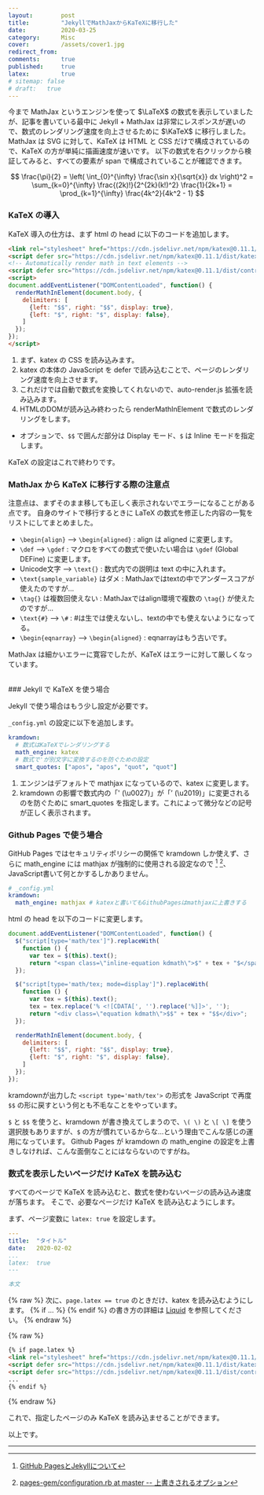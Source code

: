 ```yaml
---
layout:        post
title:         "JekyllでMathJaxからKaTeXに移行した"
date:          2020-03-25
category:      Misc
cover:         /assets/cover1.jpg
redirect_from:
comments:      true
published:     true
latex:         true
# sitemap: false
# draft:   true
---
```


今まで MathJax というエンジンを使って $\LaTeX$ の数式を表示していましたが、記事を書いている最中に Jekyll + MathJax は非常にレスポンスが遅いので、数式のレンダリング速度を向上させるために $\KaTeX$ に移行しました。MathJax は SVG に対して、KaTeX は HTML と CSS だけで構成されているので、KaTeX の方が単純に描画速度が速いです。
以下の数式を右クリックから検証してみると、すべての要素が span で構成されていることが確認できます。

$$
\frac{\pi}{2} =
\left( \int_{0}^{\infty} \frac{\sin x}{\sqrt{x}} dx \right)^2 =
\sum_{k=0}^{\infty} \frac{(2k)!}{2^{2k}(k!)^2} \frac{1}{2k+1} =
\prod_{k=1}^{\infty} \frac{4k^2}{4k^2 - 1}
$$


### KaTeX の導入

KaTeX 導入の仕方は、まず html の head に以下のコードを追加します。

```html
<link rel="stylesheet" href="https://cdn.jsdelivr.net/npm/katex@0.11.1/dist/katex.min.css" integrity="sha384-zB1R0rpPzHqg7Kpt0Aljp8JPLqbXI3bhnPWROx27a9N0Ll6ZP/+DiW/UqRcLbRjq" crossorigin="anonymous">
<script defer src="https://cdn.jsdelivr.net/npm/katex@0.11.1/dist/katex.min.js" integrity="sha384-y23I5Q6l+B6vatafAwxRu/0oK/79VlbSz7Q9aiSZUvyWYIYsd+qj+o24G5ZU2zJz" crossorigin="anonymous"></script>
<!-- Automatically render math in text elements -->
<script defer src="https://cdn.jsdelivr.net/npm/katex@0.11.1/dist/contrib/auto-render.min.js" integrity="sha384-kWPLUVMOks5AQFrykwIup5lo0m3iMkkHrD0uJ4H5cjeGihAutqP0yW0J6dpFiVkI" crossorigin="anonymous"></script>
<script>
document.addEventListener("DOMContentLoaded", function() {
  renderMathInElement(document.body, {
    delimiters: [
      {left: "$$", right: "$$", display: true},
      {left: "$", right: "$", display: false},
    ]
  });
});
</script>
```

1. まず、katex の CSS を読み込みます。
2. katex の本体の JavaScript を defer で読み込むことで、ページのレンダリング速度を向上させます。
3. これだけでは自動で数式を変換してくれないので、auto-render.js 拡張を読み込みます。
4. HTMLのDOMが読み込み終わったら renderMathInElement で数式のレンダリングをします。
  - オプションで、`$$` で囲んだ部分は Display モード、`$` は Inline モードを指定します。

KaTeX の設定はこれで終わりです。


### MathJax から KaTeX に移行する際の注意点

注意点は、まずそのまま移しても正しく表示されないでエラーになることがある点です。
自身のサイトで移行するときに LaTeX の数式を修正した内容の一覧をリストにしてまとめました。

- `\begin{align}` --> `\begin{aligned}` : align は aligned に変更します。
- `\def` --> `\gdef` : マクロをすべての数式で使いたい場合は `\gdef` (Global DEFine) に変更します。
- Unicode文字 --> `\text{}` : 数式内での説明は text の中に入れます。
- `\text{sample_variable}` はダメ : MathJaxではtextの中でアンダースコアが使えたのですが...
- `\tag{}` は複数回使えない : MathJaxではalign環境で複数の `\tag{}` が使えたのですが...
- `\text{#}` --> `\#` : #は生では使えないし、textの中でも使えないようになってる。
- `\begin{eqnarray}` --> `\begin{aligned}` : eqnarrayはもう古いです。

MathJax は細かいエラーに寛容でしたが、KaTeX はエラーに対して厳しくなっています。

<br>
### Jekyll で KaTeX を使う場合

Jekyll で使う場合はもう少し設定が必要です。

`_config.yml` の設定に以下を追加します。

```yaml
kramdown:
  # 数式はKaTeXでレンダリングする
  math_engine: katex
  # 数式で'が別文字に変換するのを防ぐための設定
  smart_quotes: ["apos", "apos", "quot", "quot"]
```

1. エンジンはデフォルトで mathjax になっているので、katex に変更します。
2. kramdown の影響で数式内の「' (\\u0027)」が「’ (\\u2019)」に変更されるのを防ぐために smart_quotes を指定します。これによって微分などの記号が正しく表示されます。

### Github Pages で使う場合

GitHub Pages ではセキュリティポリシーの関係で kramdown しか使えず、さらに math_engine には mathjax が強制的に使用される設定なので [^1] [^2]、JavaScript書いて何とかするしかありません。

[^1]: [GitHub PagesとJekyllについて](https://help.github.com/ja/enterprise/2.15/user/articles/about-github-pages-and-jekyll)
[^2]: [pages-gem/configuration.rb at master -- 上書きされるオプション](https://github.com/github/pages-gem/blob/master/lib/github-pages/configuration.rb#L50-L55)

```yaml
# _config.yml
kramdown:
  math_engine: mathjax # katexと書いてもGithubPagesはmathjaxに上書きする
```

html の head を以下のコードに変更します。

```js
document.addEventListener("DOMContentLoaded", function() {
  $("script[type='math/tex']").replaceWith(
    function () {
      var tex = $(this).text();
      return "<span class=\"inline-equation kdmath\">$" + tex + "$</span>";
  });

  $("script[type='math/tex; mode=display']").replaceWith(
    function () {
      var tex = $(this).text();
      tex = tex.replace('% <![CDATA[', '').replace('%]]>', '');
      return "<div class=\"equation kdmath\">$$" + tex + "$$</div>";
  });

  renderMathInElement(document.body, {
    delimiters: [
      {left: "$$", right: "$$", display: true},
      {left: "$", right: "$", display: false},
    ]
  });
});
```

kramdownが出力した `<script type='math/tex'>` の形式を JavaScript で再度 `$$` の形に戻すという何とも不毛なことをやっています。

`$` と `$$` を使うと、kramdown が書き換えてしまうので、`\( \)` と `\[ \]` を使う選択肢もありますが、`$` の方が慣れているからな...という理由でこんな感じの運用になっています。
Github Pages が kramdown の math_engine の設定を上書きしなければ、こんな面倒なことにはならないのですがね。


### 数式を表示したいページだけ KaTeX を読み込む

すべてのページで KaTeX を読み込むと、数式を使わないページの読み込み速度が落ちます。
そこで、必要なページだけ KaTeX を読み込むようにします。

まず、ページ変数に `latex: true` を設定します。

```yaml
---
title:  "タイトル"
date:   2020-02-02
...
latex:  true
---

本文
```

{% raw %}
次に、`page.latex == true` のときだけ、katex を読み込むようにします。
{% if ... %} {% endif %} の書き方の詳細は [Liquid](https://shopify.github.io/liquid/) を参照してください。
{% endraw %}

{% raw %}
```html
{% if page.latex %}
<link rel="stylesheet" href="https://cdn.jsdelivr.net/npm/katex@0.11.1/dist/katex.min.css" integrity="sha384-zB1R0rpPzHqg7Kpt0Aljp8JPLqbXI3bhnPWROx27a9N0Ll6ZP/+DiW/UqRcLbRjq" crossorigin="anonymous">
<script defer src="https://cdn.jsdelivr.net/npm/katex@0.11.1/dist/katex.min.js" integrity="sha384-y23I5Q6l+B6vatafAwxRu/0oK/79VlbSz7Q9aiSZUvyWYIYsd+qj+o24G5ZU2zJz" crossorigin="anonymous"></script>
<script defer src="https://cdn.jsdelivr.net/npm/katex@0.11.1/dist/contrib/auto-render.min.js" integrity="sha384-kWPLUVMOks5AQFrykwIup5lo0m3iMkkHrD0uJ4H5cjeGihAutqP0yW0J6dpFiVkI" crossorigin="anonymous"></script>
...
{% endif %}
```
{% endraw %}

これで、指定したページのみ KaTeX を読み込ませることができます。

以上です。

---

